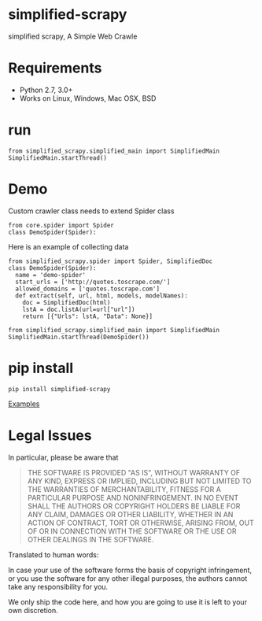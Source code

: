 # simplified-scrapy
simplified scrapy, A Simple Web Crawle
# Requirements
+ Python 2.7, 3.0+
+ Works on Linux, Windows, Mac OSX, BSD
# run  
```
from simplified_scrapy.simplified_main import SimplifiedMain
SimplifiedMain.startThread()
```
# Demo
Custom crawler class needs to extend Spider class
```
from core.spider import Spider 
class DemoSpider(Spider):
```
Here is an example of collecting data
```
from simplified_scrapy.spider import Spider, SimplifiedDoc
class DemoSpider(Spider):
  name = 'demo-spider'
  start_urls = ['http://quotes.toscrape.com/']
  allowed_domains = ['quotes.toscrape.com']
  def extract(self, url, html, models, modelNames):
    doc = SimplifiedDoc(html)
    lstA = doc.listA(url=url["url"])
    return [{"Urls": lstA, "Data": None}]

from simplified_scrapy.simplified_main import SimplifiedMain
SimplifiedMain.startThread(DemoSpider())
```

# pip install
```
pip install simplified-scrapy
```
[Examples](https://github.com/yiyedata/simplified-scrapy-demo)

# Legal Issues
In particular, please be aware that

>THE SOFTWARE IS PROVIDED "AS IS", WITHOUT WARRANTY OF ANY KIND, EXPRESS OR IMPLIED, INCLUDING BUT NOT LIMITED TO THE WARRANTIES OF MERCHANTABILITY, FITNESS FOR A PARTICULAR PURPOSE AND NONINFRINGEMENT. IN NO EVENT SHALL THE AUTHORS OR COPYRIGHT HOLDERS BE LIABLE FOR ANY CLAIM, DAMAGES OR OTHER LIABILITY, WHETHER IN AN ACTION OF CONTRACT, TORT OR OTHERWISE, ARISING FROM, OUT OF OR IN CONNECTION WITH THE SOFTWARE OR THE USE OR OTHER DEALINGS IN THE SOFTWARE.

Translated to human words:

In case your use of the software forms the basis of copyright infringement, or you use the software for any other illegal purposes, the authors cannot take any responsibility for you.

We only ship the code here, and how you are going to use it is left to your own discretion.
